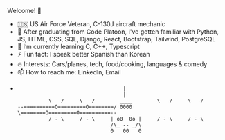   Welcome! 👋
- 🇺🇸 US Air Force Veteran, C-130J aircraft mechanic
- 🔭 After graduating from Code Platoon, I've gotten familiar with Python, JS, HTML, CSS, SQL, Django, React, Bootstrap, Tailwind, PostgreSQL
- 🌱 I’m currently learning C, C++, Typescript
- ⚡ Fun fact: I speak better Spanish than Korean
- 🔥 Interests: Cars/planes, tech, food/cooking, languages & comedy
- 📫 How to reach me: LinkedIn, Email
- 
                                        |
                                        |
                \   /     \   /        ____        \   /     \   /
      --==========O=========O========/ 0000 \========O=========O==========--
                / - \     / - \     | o0  0o |     / - \     / - \
                                    /\_ -- _/\
                                    0   00   0

<!---
Jkim1122/Jkim1122 is a ✨ special ✨ repository because its `README.md` (this file) appears on your GitHub profile.
You can click the Preview link to take a look at your changes.
--->
